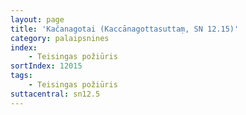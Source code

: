 ```yaml
---
layout: page
title: 'Kačanagotai (Kaccānagottasuttaṃ, SN 12.15)'
category: palaipsnines
index: 
    - Teisingas požiūris
sortIndex: 12015
tags:
    - Teisingas požiūris
suttacentral: sn12.5
---
```

